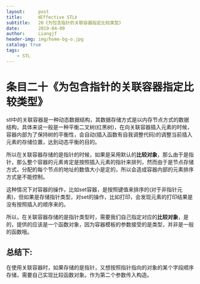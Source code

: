 ```yaml
---
layout:     post                  
title:      《Effective STL》         
subtitle:   20《为包含指针的关联容器指定比较类型》
date:       2019-04-09          
author:     Liangjf                  
header-img: img/home-bg-o.jpg
catalog: true                      
tags:                       
    - STL
---
```


# 条目二十《为包含指针的关联容器指定比较类型》

stl中的关联容器是一种动态数据结构，其数据存储方式是以内存节点方式的数据结构，具体来说一般是一种平衡二叉树(红黑树)，在向关联容器插入元素的时候，容器内部为了保持树的平衡性，会自动(插入函数有自我调整代码)的调整当前插入元素的存储位置，达到动态平衡的目的。

所以在关联容器存储的是指针的时候，如果是采用默认的**比较对象**，那么由于是指针，那么整个容器的元素肯定是按照插入元素的指针来排列，然而由于是节点存储方式，分配的每个节点的地址的数值大小是定的，所以会造成容器内部的元素排序方式是不能控制。

这种情况下对容器的操作，比如set容器，是按照键值来排序的(对于非指针元素)，但如果是存储指针类型，对set的操作，比如打印，会发现元素的打印结果是没有按照插入的顺序来的。

所以，在关联容器存储的是指针类型时，需要我们自己指定对应的**比较对象**，是的，提供的应该是一个函数对象，因为容器模板的参数接受的是类型，并非是一般的函数哦。


## 总结下:
在使用关联容器时，如果存储的是指针，又想按照指针指向的对象的某个字段顺序存储，需要自己实现比较函数对象。作为第二个参数传入构造。
